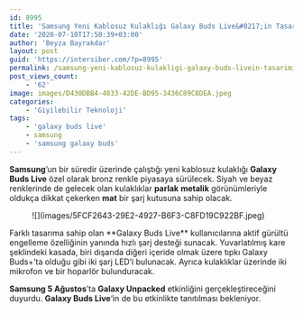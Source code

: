 ```yaml
---
id: 8995
title: 'Samsung Yeni Kablosuz Kulaklığı Galaxy Buds Live&#8217;in Tasarımını Paylaştı'
date: '2020-07-10T17:50:39+03:00'
author: 'Beyza Bayrakdar'
layout: post
guid: 'https://intersiber.com/?p=8995'
permalink: /samsung-yeni-kablosuz-kulakligi-galaxy-buds-livein-tasarimini-paylasti/
post_views_count:
    - '62'
image: images/D430DBB4-4033-42DE-BD95-3436C89C8DEA.jpeg
categories:
    - 'Giyilebilir Teknoloji'
tags:
    - 'galaxy buds live'
    - samsung
    - 'samsung galaxy buds'
---
```


**Samsung**’un bir süredir üzerinde çalıştığı yeni kablosuz kulaklığı **Galaxy Buds Live** özel olarak bronz renkle piyasaya sürülecek. Siyah ve beyaz renklerinde de gelecek olan kulaklıklar **parlak** **metalik** görünümleriyle oldukça dikkat çekerken **mat** bir şarj kutusuna sahip olacak.

<figure class="wp-block-image size-large">![](images/5FCF2643-29E2-4927-B6F3-C8FD19C922BF.jpeg)</figure>Farklı tasarıma sahip olan **Galaxy Buds Live** kullanıcılarına aktif gürültü engelleme özelliğinin yanında hızlı şarj desteği sunacak. Yuvarlatılmış kare şeklindeki kasada, biri dışarıda diğeri içeride olmak üzere tıpkı Galaxy Buds+’ta olduğu gibi iki şarj LED’i bulunacak. Ayrıca kulaklıklar üzerinde iki mikrofon ve bir hoparlör bulunduracak.

**Samsung 5 Ağustos**’ta **Galaxy Unpacked** etkinliğini gerçekleştireceğini duyurdu. **Galaxy Buds Live**‘in de bu etkinlikte tanıtılması bekleniyor.